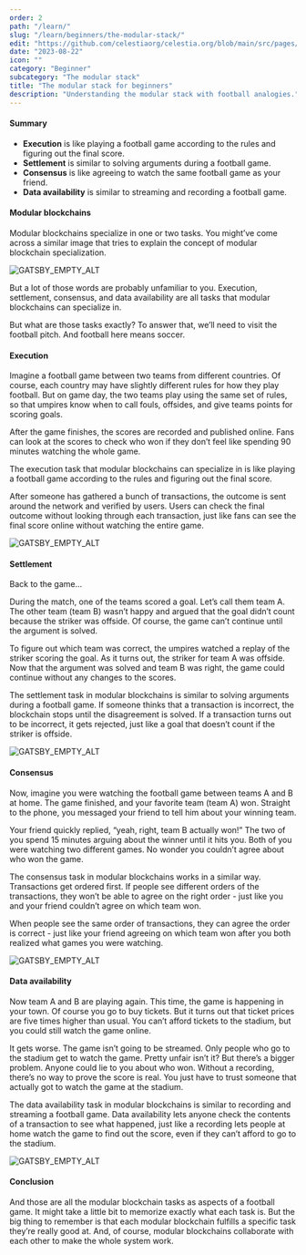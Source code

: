 ```yaml
---
order: 2
path: "/learn/"
slug: "/learn/beginners/the-modular-stack/"
edit: "https://github.com/celestiaorg/celestia.org/blob/main/src/pages/markdown-pages/learn/The%20modular%20stack-the%20modular%20stack%20for%20beginners.md"
date: "2023-08-22"
icon: ""
category: "Beginner"
subcategory: "The modular stack"
title: "The modular stack for beginners"
description: "Understanding the modular stack with football analogies."
---
```


<head>
  <meta name="twitter:card" content="summary_large_image">
  <meta name="twitter:site" content="@CelestiaOrg">
  <meta name="twitter:creator" content="@likebeckett">
  <meta name="twitter:title" content="The modular stack for beginners">
  <meta name="twitter:description" content="Understanding the modular stack with simple football analogies.">
  <meta name="twitter:image" content="https://raw.githubusercontent.com/celestiaorg/celestia.org/main/src/pages/markdown-pages/learn/images/learn-modular-twitter-card.png">
</head>

#### Summary
- **Execution** is like playing a football game according to the rules and figuring out the final score.
- **Settlement** is similar to solving arguments during a football game.
- **Consensus** is like agreeing to watch the same football game as your friend.
- **Data availability** is similar to streaming and recording a football game.

#### Modular blockchains
Modular blockchains specialize in one or two tasks. You might’ve come across a similar image that tries to explain the concept of modular blockchain specialization.

![GATSBY_EMPTY_ALT](./images/modular-monolithic-comparison.png)

But a lot of those words are probably unfamiliar to you. Execution, settlement, consensus, and data availability are all tasks that modular blockchains can specialize in.

But what are those tasks exactly? To answer that, we’ll need to visit the football pitch. And football here means soccer.

#### Execution
Imagine a football game between two teams from different countries. Of course, each country may have slightly different rules for how they play football. But on game day, the two teams play using the same set of rules, so that umpires know when to call fouls, offsides, and give teams points for scoring goals.

After the game finishes, the scores are recorded and published online. Fans can look at the scores to check who won if they don’t feel like spending 90 minutes watching the whole game.

The execution task that modular blockchains can specialize in is like playing a football game according to the rules and figuring out the final score.

After someone has gathered a bunch of transactions, the outcome is sent around the network and verified by users. Users can check the final outcome without looking through each transaction, just like fans can see the final score online without watching the entire game.

![GATSBY_EMPTY_ALT](./images/execution-analogy.png)

#### Settlement
Back to the game…

During the match, one of the teams scored a goal. Let’s call them team A. The other team (team B) wasn’t happy and argued that the goal didn’t count because the striker was offside. Of course, the game can’t continue until the argument is solved.

To figure out which team was correct, the umpires watched a replay of the striker scoring the goal. As it turns out, the striker for team A was offside. Now that the argument was solved and team B was right, the game could continue without any changes to the scores.

The settlement task in modular blockchains is similar to solving arguments during a football game. If someone thinks that a transaction is incorrect, the blockchain stops until the disagreement is solved. If a transaction turns out to be incorrect, it gets rejected, just like a goal that doesn’t count if the striker is offside.

![GATSBY_EMPTY_ALT](./images/settlement-analogy.png)

#### Consensus
Now, imagine you were watching the football game between teams A and B at home. The game finished, and your favorite team (team A) won. Straight to the phone, you messaged your friend to tell him about your winning team.

Your friend quickly replied, “yeah, right, team B actually won!” The two of you spend 15 minutes arguing about the winner until it hits you. Both of you were watching two different games. No wonder you couldn’t agree about who won the game.

The consensus task in modular blockchains works in a similar way. Transactions get ordered first. If people see different orders of the transactions, they won’t be able to agree on the right order - just like you and your friend couldn’t agree on which team won.

When people see the same order of transactions, they can agree the order is correct - just like your friend agreeing on which team won after you both realized what games you were watching.

![GATSBY_EMPTY_ALT](./images/consensus-analogy.png)

#### Data availability
Now team A and B are playing again. This time, the game is happening in your town. Of course you go to buy tickets. But it turns out that ticket prices are five times higher than usual. You can’t afford tickets to the stadium, but you could still watch the game online.

It gets worse. The game isn’t going to be streamed. Only people who go to the stadium get to watch the game. Pretty unfair isn’t it? But there’s a bigger problem. Anyone could lie to you about who won. Without a recording, there’s no way to prove the score is real. You just have to trust someone that actually got to watch the game at the stadium.

The data availability task in modular blockchains is similar to recording and streaming a football game. Data availability lets anyone check the contents of a transaction to see what happened, just like a recording lets people at home watch the game to find out the score, even if they can’t afford to go to the stadium.

![GATSBY_EMPTY_ALT](./images/data-availability-analogy.png)

#### Conclusion
And those are all the modular blockchain tasks as aspects of a football game. It might take a little bit to memorize exactly what each task is. But the big thing to remember is that each modular blockchain fulfills a specific task they’re really good at. And, of course, modular blockchains collaborate with each other to make the whole system work.
